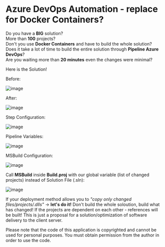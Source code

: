 # Azure DevOps Automation - replace for Docker Containers?

Do you have a **BIG** solution? <br />
More than **100** projects? <br />
Don't you use **Docker Containers** and have to build the whole solution? <br />
Does it take a lot of time to build the entire solution through **Pipeline Azure DevOps**? <br />
Are you waiting more than **20 minutes** even the changes were minimal? <br />

Here is the Solution! <br />

Before:

![image](https://github.com/user-attachments/assets/8f72e8f9-7fcf-4d71-9df4-f183edb814d9)

After:

![image](https://github.com/user-attachments/assets/5e4e6e01-9a2e-46bd-8d34-cfdec00700ec)

Step Configuration:

![image](https://github.com/user-attachments/assets/446de0d0-5a15-41ef-8f04-c93038bb91e4)

Pipeline Variables:

![image](https://github.com/user-attachments/assets/2106bb8b-8bea-4547-80a3-7f95292a5488)

MSBuild Configuration:

![image](https://github.com/user-attachments/assets/b4f653cf-312c-47dd-8bce-5c26afea8ac4)

Call **MSBuild** inside **Build.proj** with our global variable (list of changed projects) instead of Solution File (.sln):

![image](https://github.com/user-attachments/assets/72fd32b6-4f1c-41cb-b460-f48729d5b1bf)

If your deployment method allows you to _"copy only changed files/projects/.dlls"_ -> **let's do it!** Don't build the whole soloution, build what has changed! If the projects are dependent on each other - references will be built! This is just a proposal for a solution/optimization of software delivery to the client server.

Please note that the code of this application is copyrighted and cannot be used for personal purposes. You must obtain permission from the author in order to use the code.


